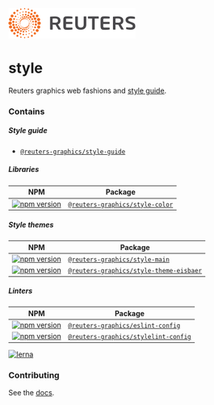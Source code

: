 ![](badge.svg)

# style

Reuters graphics web fashions and [style guide](https://reuters-graphics.github.io/style/).

### Contains

##### Style guide
- [`@reuters-graphics/style-guide`](https://github.com/reuters-graphics/style/tree/master/packages/guide)

##### Libraries

| NPM | Package |
|---|---|
|[![npm version](https://badge.fury.io/js/%40reuters-graphics%2Fstyle-color.svg)](https://badge.fury.io/js/%40reuters-graphics%2Fstyle-color)|[`@reuters-graphics/style-color`](https://github.com/reuters-graphics/style/tree/master/packages/color)|


##### Style themes
| NPM | Package |
|---|---|
| [![npm version](https://badge.fury.io/js/%40reuters-graphics%2Fstyle-main.svg)](https://badge.fury.io/js/%40reuters-graphics%2Fstyle-main) | [`@reuters-graphics/style-main`](https://github.com/reuters-graphics/style/tree/master/packages/main) |
| [![npm version](https://badge.fury.io/js/%40reuters-graphics%2Fstyle-theme-eisbaer.svg)](https://badge.fury.io/js/%40reuters-graphics%2Fstyle-theme-eisbaer) | [`@reuters-graphics/style-theme-eisbaer`](https://github.com/reuters-graphics/style/tree/master/packages/theme-eisbaer) |



##### Linters
| NPM | Package |
|---|---|
|[![npm version](https://badge.fury.io/js/%40reuters-graphics%2Feslint-config.svg)](https://badge.fury.io/js/%40reuters-graphics%2Feslint-config)|[`@reuters-graphics/eslint-config`](https://github.com/reuters-graphics/style/tree/master/packages/eslint-config)|
|[![npm version](https://badge.fury.io/js/%40reuters-graphics%2Fstylelint-config.svg)](https://badge.fury.io/js/%40reuters-graphics%2Fstylelint-config)|[`@reuters-graphics/stylelint-config`](https://github.com/reuters-graphics/style/tree/master/packages/stylelint-config)|





[![lerna](https://img.shields.io/badge/maintained%20with-lerna-cc00ff.svg)](https://lerna.js.org/)

### Contributing

See the [docs](CONTRIBUTING.md).
